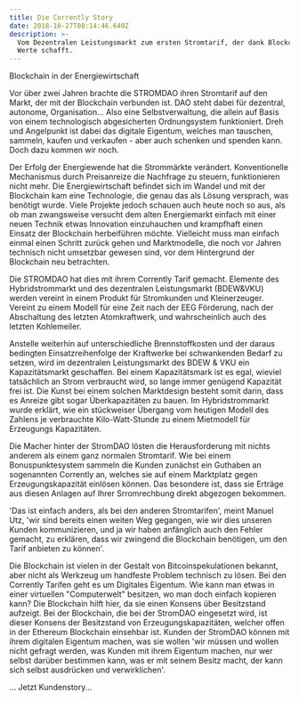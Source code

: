```yaml
---
title: Die Corrently Story
date: 2018-10-27T08:14:46.640Z
description: >-
  Vom Dezentralen Leistungsmarkt zum ersten Stromtarif, der dank Blockchain,
  Werte schafft.
---
```

Blockchain in der Energiewirtschaft



Vor über zwei Jahren brachte die STROMDAO ihren Stromtarif auf den Markt, der mit der Blockchain verbunden ist. DAO steht dabei für dezentral, autonome, Organisation... Also eine Selbstverwaltung, die allein auf Basis von einem technologisch abgesicherten Ordnungsystem funktioniert. Dreh und Angelpunkt ist dabei das digitale Eigentum, welches man tauschen, sammeln, kaufen und verkaufen - aber auch schenken und spenden kann. Doch dazu kommen wir noch.



Der Erfolg der Energiewende hat die Strommärkte verändert. Konventionelle Mechanismus durch Preisanreize die Nachfrage zu steuern, funktionieren nicht mehr. Die Energiewirtschaft befindet sich im Wandel und mit der Blockchain kam eine Technologie, die genau das als Lösung versprach, was benötigt wurde. Viele Projekte jedoch schauen auch heute noch so aus, als ob man zwangsweise versucht dem alten Energiemarkt einfach mit einer neuen Technik etwas Innovation einzuhauchen und krampfhaft einen Einsatz der Blockchain herbeiführen möchte. Vielleicht muss man einfach einmal einen Schritt zurück gehen und Marktmodelle, die noch vor Jahren technisch nicht umsetzbar gewesen sind, vor dem Hintergrund der Blockchain neu betrachten.



Die STROMDAO hat dies mit ihrem Corrently Tarif gemacht. Elemente des Hybridstrommarkt und des dezentralen Leistungsmarkt (BDEW&VKU) werden vereint in einem Produkt für Stromkunden und Kleinerzeuger. Vereint zu einem Modell für eine Zeit nach der EEG Förderung, nach der Abschaltung des letzten Atomkraftwerk, und wahrscheinlich auch des letzten Kohlemeiler. 



Anstelle weiterhin auf unterschiedliche Brennstoffkosten und der daraus bedingten Einsatzreihenfolge der Kraftwerke bei schwankenden Bedarf zu setzen, wird im dezentralen Leistungsmarkt des BDEW & VKU ein Kapazitätsmarkt geschaffen. Bei einem Kapazitätsmark ist es egal, wieviel tatsächlich an Strom verbraucht wird, so lange immer genügend Kapazität frei ist.  Die Kunst bei einem solchen Marktdesign besteht somit darin, dass es Anreize gibt sogar Überkapazitäten zu bauen. Im Hybridstrommarkt wurde erklärt, wie ein stückweiser Übergang vom heutigen Modell des Zahlens je verbrauchte Kilo-Watt-Stunde zu einem Mietmodell für Erzeugungs Kapazitäten. 



Die Macher hinter der StromDAO lösten die Herausforderung mit nichts anderem als einem ganz normalen Stromtarif. Wie bei einem Bonuspunktesystem sammeln die Kunden zunächst ein Guthaben an sogenannten Corrently an, welches sie auf einem Marktplatz gegen Erzeugungskapazität einlösen können. Das besondere ist, dass sie Erträge aus diesen Anlagen auf Ihrer Srromrechbung direkt abgezogen bekommen. 



'Das ist einfach anders, als bei den anderen Stromtarifen', meint Manuel Utz, 'wir sind bereits einen weiten Weg gegangen, wie wir dies unseren Kunden kommunizieren, und ja wir haben anfänglich auch den Fehler gemacht, zu erklären, dass wir zwingend die Blockchain benötigen, um den Tarif anbieten zu können'. 



Die Blockchain ist vielen in der Gestalt von Bitcoinspekulationen bekannt, aber nicht als Werkzeug um handfeste Problem technisch zu lösen. Bei den Corrently Tarifen geht es um Digitales Eigentum. Wie kann man etwas in einer virtuellen "Computerwelt" besitzen, wo man doch einfach kopieren kann?  Die Blockchain hilft hier, da sie einen Konsens über Besitzstand aufzeigt. Bei der Blockchain, die bei der StromDAO eingesetzt wird, ist dieser Konsens der Besitzstand von Erzeugungskapazitäten, welcher offen in der Ethereum Blockchain einsehbar ist. Kunden der StromDAO können mit ihrem digitalen Eigentum machen, was sie wollen 'wir müssen und wollen nicht gefragt werden, was Kunden mit ihrem Eigentum machen, nur wer selbst darüber bestimmen kann, was er mit seinem Besitz macht, der kann sich selbst ausdrücken und verwirklichen'. 



... Jetzt Kundenstory...
